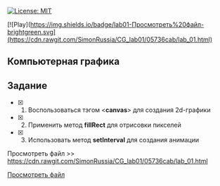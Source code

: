 [![License: MIT](https://img.shields.io/badge/License-MIT-blue.svg)](/LICENSE)

[![Play](https://img.shields.io/badge/lab01-Просмотреть%20файл-brightgreen.svg](https://cdn.rawgit.com/SimonRussia/CG_lab01/05736cab/lab_01.html)

## Компьютерная графика

## Задание
- [X] 1. Воспользоваться тэгом <**canvas**> для создания 2d-графики
- [X] 2. Применить метод **fillRect** для отрисовки пикселей
- [X] 3. Использовать метод **setInterval** для создания анимации


Просмотреть файл >> https://cdn.rawgit.com/SimonRussia/CG_lab01/05736cab/lab_01.html

[Просмотреть файл](https://cdn.rawgit.com/SimonRussia/CG_lab01/05736cab/lab_01.html)
